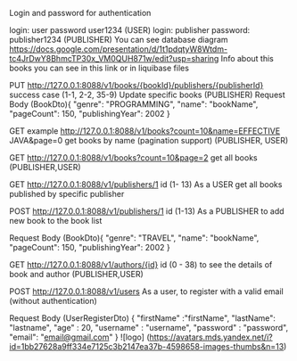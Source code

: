 Login and password for authentication

login: user password user1234 (USER) login: publisher password: publisher1234 (PUBLISHER) You can see database diagram https://docs.google.com/presentation/d/1t1pdqtyW8Wtdm-tc4JrDwY8BhmcTP30x_VM0QUH871w/edit?usp=sharing Info about this books you can see in this link or in liquibase files

PUT http://127.0.0.1:8088/v1/books/{bookId}/publishers/{publisherId} success case (1-1, 2-2, 35-9) Update specific books (PUBLISHER) Request Body (BookDto){ "genre": "PROGRAMMING", "name": "bookName", "pageCount": 150, "publishingYear": 2002 }

GET example http://127.0.0.1:8088/v1/books?count=10&name=EFFECTIVE JAVA&page=0 get books by name (pagination support) (PUBLISHER, USER)

GET http://127.0.0.1:8088/v1/books?count=10&page=2 get all books (PUBLISHER,USER)

GET http://127.0.0.1:8088/v1/publishers/1 id (1- 13) As a USER get all books published by specific publisher

POST http://127.0.0.1:8088/v1/publishers/1 id (1-13) As a PUBLISHER to add new book to the book list

Request Body (BookDto){ "genre": "TRAVEL", "name": "bookName", "pageCount": 150, "publishingYear": 2002 }

GET http://127.0.0.1:8088/v1/authors/{id} id (0 - 38) to see the details of book and author (PUBLISHER,USER)

POST http://127.0.0.1:8088/v1/users As a user, to register with a valid email (without authentication)

Request Body (UserRegisterDto) { "firstName" :"firstName", "lastName": "lastname", "age" : 20,
"username" : "username",
"password" : "password", "email": "email@gmail.com"
}
![logo] (https://avatars.mds.yandex.net/i?id=1bb27628a9ff334e7125c3b2147ea37b-4598658-images-thumbs&n=13)
